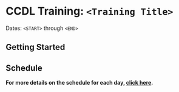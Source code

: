 # CCDL Training: `<Training Title>`

Dates: `<START>` through `<END>`

## Getting Started



## Schedule

<!-- Introduce general schedule here -->

**For more details on the schedule for each day, [click here](./SCHEDULE.md).**

